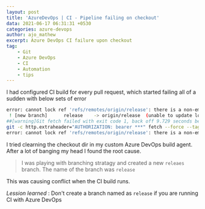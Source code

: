 ```yaml
---
layout: post
title: 'AzureDevOps | CI - Pipeline failing on checkout'
data: 2021-06-17 06:31:31 +0530
categories: azure-devops
author: ajo_mathew
excerpt: Azure DevOps CI failure upon checkout
tag:
    - Git
    - Azure DevOps
    - CI
    - Automation
    - tips
---
```


I had configured CI build for every pull request, which started failing all of a sudden with below sets of error

``` bash
error: cannot lock ref 'refs/remotes/origin/release': there is a non-empty directory '.git/refs/remotes/origin/release' blocking reference 'refs/remotes/origin/release'
 ! [new branch]      release    -> origin/release  (unable to update local ref)
##[warning]Git fetch failed with exit code 1, back off 9.729 seconds before retry.
git -c http.extraheader="AUTHORIZATION: bearer ***" fetch --force --tags --prune --progress --no-recurse-submodules origin +refs/heads/*:refs/remotes/origin/* +refs/pull/2476/merge:refs/remotes/pull/2476/merge
error: cannot lock ref 'refs/remotes/origin/release': there is a non-empty directory '.git/refs/remotes/origin/release' blocking reference 'refs/remotes/origin/release'

```

I tried clearning the checkout dir in my custom Azure DevOps build agent. After a lot of banging my head I found the root cause.

> I was playing with branching stratagy and created a new `releaes` branch. The name of the branch was `release`

This was causing conflict when the CI build runs.

_Lession learned_ : Don't create a branch named as `release` if you are running CI with Azure DevOps
